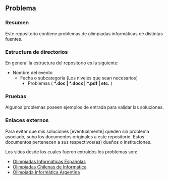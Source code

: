 ## Problema
### Resumen

Este repositorio contiene problemas de olimpiadas informáticas de distintas fuentes.

### Estructura de directorios

En general la estructura del repositorio es la siguiente:

* Nombre del evento
  * Fecha o subcategoría [Los niveles que sean necesarios]
    * Problemas ( __\*.doc | \*.docx | \*.pdf | etc.__ )

### Pruebas

Algunos problemas poseen ejemplos de entrada para validar las soluciones.

### Enlaces externos

Para evitar que mis soluciones [eventualmente] queden sin problema asociado, subo los documentos originales a este repositorio. Estos documentos pertenecen a sus respectivos(as) dueños o instituciones.

Los sitios desde los cuales fueron extraídos los problemas son:

* [Olimpiadas Informáticas Españolas](https://olimpiada-informatica.org/problem/)
* [Olimpiadas Chilenas de Informática](http://www.olimpiada-informatica.cl/problemas)
* [Olimpiada Informática Argentina](http://www.oia.unsam.edu.ar/problemas/)
